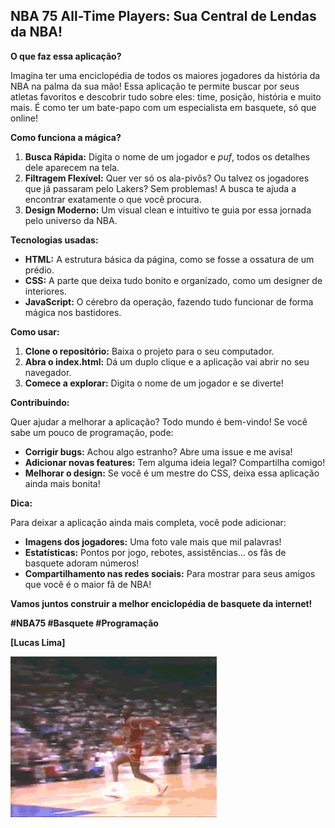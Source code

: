 ## **NBA 75 All-Time Players: Sua Central de Lendas da NBA!**

**O que faz essa aplicação?**

Imagina ter uma enciclopédia de todos os maiores jogadores da história da NBA na palma da sua mão! Essa aplicação te permite buscar por seus atletas favoritos e descobrir tudo sobre eles: time, posição, história e muito mais. É como ter um bate-papo com um especialista em basquete, só que online!

**Como funciona a mágica?**

1. **Busca Rápida:** Digita o nome de um jogador e *puf*, todos os detalhes dele aparecem na tela.
2. **Filtragem Flexível:** Quer ver só os ala-pivôs? Ou talvez os jogadores que já passaram pelo Lakers? Sem problemas! A busca te ajuda a encontrar exatamente o que você procura.
3. **Design Moderno:** Um visual clean e intuitivo te guia por essa jornada pelo universo da NBA.

**Tecnologias usadas:**

* **HTML:** A estrutura básica da página, como se fosse a ossatura de um prédio.
* **CSS:** A parte que deixa tudo bonito e organizado, como um designer de interiores.
* **JavaScript:** O cérebro da operação, fazendo tudo funcionar de forma mágica nos bastidores.

**Como usar:**

1. **Clone o repositório:** Baixa o projeto para o seu computador.
2. **Abra o index.html:** Dá um duplo clique e a aplicação vai abrir no seu navegador.
3. **Comece a explorar:** Digita o nome de um jogador e se diverte!

**Contribuindo:**

Quer ajudar a melhorar a aplicação? Todo mundo é bem-vindo! Se você sabe um pouco de programação, pode:

* **Corrigir bugs:** Achou algo estranho? Abre uma issue e me avisa!
* **Adicionar novas features:** Tem alguma ideia legal? Compartilha comigo!
* **Melhorar o design:** Se você é um mestre do CSS, deixa essa aplicação ainda mais bonita!

**Dica:**

Para deixar a aplicação ainda mais completa, você pode adicionar:

* **Imagens dos jogadores:** Uma foto vale mais que mil palavras!
* **Estatísticas:** Pontos por jogo, rebotes, assistências... os fãs de basquete adoram números!
* **Compartilhamento nas redes sociais:** Para mostrar para seus amigos que você é o maior fã de NBA!

**Vamos juntos construir a melhor enciclopédia de basquete da internet!** 

**#NBA75 #Basquete #Programação**

**[Lucas Lima]**

![Michael Jordan fazendo uma enterrada](images/jordan_dunk.gif)

